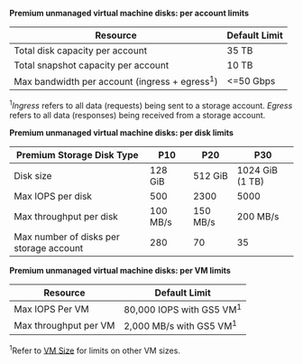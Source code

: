 **Premium unmanaged virtual machine disks: per account limits**

| Resource | Default Limit |
| --- | --- |
| Total disk capacity per account |35 TB |
| Total snapshot capacity per account |10 TB |
| Max bandwidth per account (ingress + egress<sup>1</sup>) |<=50 Gbps |

<sup>1</sup>*Ingress* refers to all data (requests) being sent to a storage account. *Egress* refers to all data (responses) being received from a storage account.

**Premium unmanaged virtual machine disks: per disk limits**

| Premium Storage Disk Type | P10 | P20 | P30 |
| --- | --- | --- | --- |
| Disk size |128 GiB |512 GiB |1024 GiB (1 TB) |
| Max IOPS per disk |500 |2300 |5000 |
| Max throughput per disk |100 MB/s | 150 MB/s |200 MB/s |
| Max number of disks per storage account |280 |70 |35 |

**Premium unmanaged virtual machine disks: per VM limits**

| Resource | Default Limit |
| --- | --- |
| Max IOPS Per VM |80,000 IOPS with GS5 VM<sup>1</sup> |
| Max throughput per VM |2,000 MB/s with GS5 VM<sup>1</sup> |

<sup>1</sup>Refer to [VM Size](../articles/virtual-machines/virtual-machines-linux-sizes.md?toc=%2fazure%2fvirtual-machines%2flinux%2ftoc.json) for limits on other VM sizes. 

